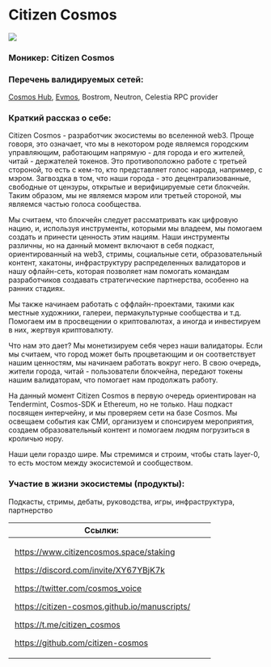 # Citizen Cosmos

![](<../../.gitbook/assets/image (16) (2).png>)

### **Моникер:** Citizen Cosmos

### **Перечень валидируемых сетей:**

[Cosmos Hub](../../cosmobook/cosmoshub.md), [Evmos](../../cosmobook/evmos.md), Bostrom, Neutron, Celestia RPC provider

### **Краткий рассказ о себе:**

Citizen Cosmos - разработчик экосистемы во вселенной web3. Проще говоря, это означает, что мы в некотором роде являемся городским управляющим, работающим напрямую - для города и его жителей, читай - держателей токенов. Это противоположно работе с третьей стороной, то есть с кем-то, кто представляет голос народа, например, с мэром. Загвоздка в том, что наши города - это децентрализованные, свободные от цензуры, открытые и верифицируемые сети блокчейн. Таким образом, мы не являемся мэром или третьей стороной, мы являемся частью голоса сообщества.

Мы считаем, что блокчейн следует рассматривать как цифровую нацию, и, используя инструменты, которыми мы владеем, мы помогаем создать и принести ценность этим нациям. Наши инструменты различны, но на данный момент включают в себя подкаст, ориентированный на web3, стримы, социальные сети, образовательный контент, хакатоны, инфраструктуру распределенных валидаторов и нашу офлайн-сеть, которая позволяет нам помогать командам разработчиков создавать стратегические партнерства, особенно на ранних стадиях.

Мы также начинаем работать с оффлайн-проектами, такими как местные художники, галереи, пермакультурные сообщества и т.д. Помогаем им в просвещении о криптовалютах, а иногда и инвестируем в них, жертвуя криптовалюту.

Что нам это дает? Мы монетизируем себя через наши валидаторы. Если мы считаем, что город может быть процветающим и он соответствует нашим ценностям, мы начинаем работать вокруг него. В свою очередь, жители города, читай - пользователи блокчейна, передают токены нашим валидаторам, что помогает нам продолжать работу.

На данный момент Citizen Cosmos в первую очередь ориентирован на Tendermint, Cosmos-SDK и Ethereum, но не только. Наш подкаст посвящен интерчейну, и мы проверяем сети на базе Cosmos. Мы освещаем события как СМИ, организуем и спонсируем мероприятия, создаем образовательный контент и помогаем людям погрузиться в кроличью нору.

Наши цели гораздо шире. Мы стремимся и строим, чтобы стать layer-0, то есть мостом между экосистемой и сообществом.

### **Участие в жизни экосистемы (продукты):**

Подкасты, стримы, дебаты, руководства, игры, инфраструктура, партнерство

<table><thead><tr><th>Ссылки:</th><th data-hidden></th><th data-hidden></th></tr></thead><tbody><tr><td><p><img src="../../.gitbook/assets/icons8-интернет-100 (2).png" alt="" data-size="line"> <a href="https://www.citizencosmos.space/staking">https://www.citizencosmos.space/staking</a> </p><p><img src="../../.gitbook/assets/icons8-discord-500 (3).png" alt="" data-size="line"> <a href="https://discord.com/invite/XY67YBjK7k">https://discord.com/invite/XY67YBjK7k</a> </p><p><img src="../../.gitbook/assets/icons8-твиттер-500 (4).png" alt="" data-size="line"> <a href="https://twitter.com/cosmos_voice">https://twitter.com/cosmos_voice</a> </p><p><img src="../../.gitbook/assets/подкасты.png" alt="" data-size="line"> <a href="https://citizen-cosmos.github.io/manuscripts/">https://citizen-cosmos.github.io/manuscripts/</a> </p><p><img src="../../.gitbook/assets/icons8-телеграмма-app-480 (13).png" alt="" data-size="line"> <a href="https://t.me/citizen_cosmos">https://t.me/citizen_cosmos</a> </p><p><img src="../../.gitbook/assets/icons8-github-480 (5).png" alt="" data-size="line"> <a href="https://github.com/citizen-cosmos">https://github.com/citizen-cosmos</a></p></td><td></td><td></td></tr></tbody></table>

